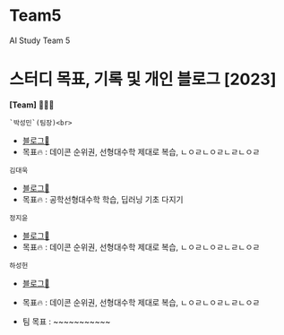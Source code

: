 # Team5
AI Study Team 5
# 스터디 목표, 기록 및 개인 블로그 [2023]  

  
__[Team]__ 👨🏻‍💻 <br>
  
    `박성민`(팀장)<br>
  - [블로그📑](https://faceyourfear.tistory.com/)
  - 목표🔥 : 데이콘 순위권, 선형대수학 제대로 복습, ㄴㅇㄹㄴㅇㄹㄴㄹㄴㅇㄹ <br>
  
  `김대욱`<br>
  - [블로그📑](https://velog.io/@nozerose)
  - 목표🔥 : 공학선형대수학 학습, 딥러닝 기초 다지기 <br>
  
  `정지윤`<br>
  - [블로그📑](https://faceyourfear.tistory.com/)
  - 목표🔥 : 데이콘 순위권, 선형대수학 제대로 복습, ㄴㅇㄹㄴㅇㄹㄴㄹㄴㅇㄹ <br>
  
  `하성헌`<br>
  - [블로그📑](https://faceyourfear.tistory.com/)
  - 목표🔥 : 데이콘 순위권, 선형대수학 제대로 복습, ㄴㅇㄹㄴㅇㄹㄴㄹㄴㅇㄹ
  
- 팀 목표 : ~~~~~~~~~~~

